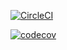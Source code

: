 [![CircleCI](https://dl.circleci.com/status-badge/img/gh/Fruit-of-Binary-Tree/Public-Peer-Review/tree/main.svg?style=svg)](https://dl.circleci.com/status-badge/redirect/gh/Fruit-of-Binary-Tree/Public-Peer-Review/tree/main)

[![codecov](https://codecov.io/gh/Purple-Iverson/QBMS-Flutter/branch/fixing_testing_errors/graph/badge.svg?token=APYUDFXE55)](https://codecov.io/gh/Purple-Iverson/QBMS-Flutter)






